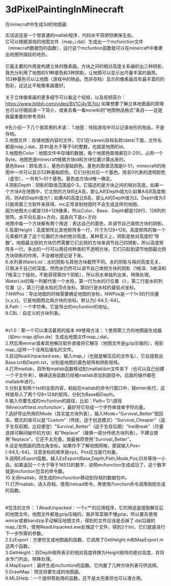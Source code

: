 # 3dPixelPaintingInMinecraft
在minecraft中生成3d的地图画

实话说这是一个很普通的matlab程序，代码水平简陋但确保无虫。<br>
它可以根据游戏的地图文件（map_i.dat）生成出一个mcfunction文件（minecraft数据包的函数），运行这个mcfuntion函数就可以在minecraft中重建出地图所描绘的地形。<br>
<br>
它最主要的作用是构建立体的像素画。方块之间的相对高度关系编织出三种阴影，我充分利用了地图的51种基色和3种阴影，让地图可以显示出尽量丰富的画质。<br>
153种基色可以让地图（游戏中的物品，而非存档）显示的像素画具有最丰富的的色彩，这远比平板像素画要好。<br>
<br>
关于立体像素画的更多细节可以看这个视频，以及视频简介：<br>
https://www.bilibili.com/video/BV1Ci4y1E7oU
如果想要了解立体地图画的原理也可以仔细阅读一下简介，或者去看一看mcwiki的“地图物品格式”条目——这是我最重要的参考资料<br>


#先介绍一下几个我常用的术语：
1.地图：特指游戏中可以记录地形的物品，不是存档。<br>
2.地图文件：存储地图内容的文件，它们在\saves\存档名称\data\下面，文件名都是map_i.dat。其中i是大于等于0的整数，也就是地图的id。<br>
3.地图色Color：地图文件中存储的数据，每个地图色取值都在0-255，占用一个Byte。地图色是minecraft根据方块id和方块位置计算出来的。<br>
基色Base：顾名思义，基色的基础颜色。基色的取值范围是0-51，minecraft的地图中一共可以显示52种基础颜色，它们分别对应一个基色。除去0代表的透明颜色（虚空），一共有1~51个基色。基色由方块id唯一确定。<br>
4.阴影Depth：阴影的取值范围是0-3，它描述的是方块之间的相对高度。如果一个方块A在地图中，它北侧的方块B比A高，那么A的Depth值为0;如果A与B高度相同，则A的Depth值为1；如果A的高度比B高，那么A的Depth值为2。Depth值为3只能用第三方软件来获得，mc正常录制地图时不会生成这样的地图。<br>
因为地图大小都是128×128像素，所以Color、Base、Depth都是128行、128列的矩阵。水平向左是x+方向，竖直向下是z+方向<br>
地图中每一个方块都有两个用途：表达自己的基色，并调节自己南侧方块的阴影。<br>
5.高度Height：高度矩阵比其他矩阵多一行，尺寸为129×128。高度矩阵的每一个元素都代表了这个位置的方块的绝对高度。某种意义上，阴影是绝对高度的“导数”。地图最北侧的方块仍然需要它们北侧的方块来调节自己的阴影，所以高度矩阵多一行。多出的一行可以用任何种类的不透明方块，它们只起到调节地图最北侧方块阴影的作用，不会被地图记录下来。<br>
6.水列表WaterList：水的阴影与其他方块截然不同。水的阴影与相对高度无关，只取决于自己的深度。然而水仍然可以调节自己南侧方块的阴影（1格深、5格深和7格深三个级别，不能获得第四个阴影），所以将水单独列出来，特殊处理。WaterList的每一列都代表一个水柱，第一行为水的行位置（i），第二行是水的列位置（j），第三行是水柱的顶点坐标，第四行是水柱的最低点坐标。<br>
7.NWPos：导出地图的时候需要确定地图的坐标，NWPos是一个1×3的行向量[x,y,z]，它是地图西北角方块的坐标。默认为[-64,5,-64]。<br>
8.Path：一个字符串，它是导出的mcfuntion的地址。<br>
9.CBL：自定义的方块列表。<br>
<br>
<br>
#v1.0：第一个可以凑活着用的版本
##使用方法：
1.使用第三方的地图画生成器（如mc-map.djfun.de）生成出地图文件map_i.dat。<br>
2.然后用winrar或者其他解压软件直接将它解压（地图文件是gzip压缩的），得到map_i这样一个没用后缀名的文件。<br>
3.启动ReadUnpacked.exe，输入map_i（也就是解压后的文件名），它会提取出Base.txt和Depth.txt，分别是地图的基色矩阵和阴影矩阵。<br>
4.打开matlab，将所有matlab函数移动到\matlab\bin文件夹下（也可以自己创建一个子文件夹），确保这些函数已经被matlab添加到路径中。后面的操作都在matlab中进行。<br>
5.分别复制两个txt的全部内容，粘贴在matlab的命令行窗口中，按enter执行。这样就导入了两个128×128的矩阵，分别为Base和Depth。<br>
6.输入你要生成的mcfuntion的路径，比如：Path='D:\游戏\Minecraft\test.mcfunction'。最好将它存成一个字符串或者字符向量。<br>
7.选好导出所用的Mode（其实是方块列表），输入Mode="Survival_Better"按回车。模式的值可以是"Custom"（传统，适于创造模式）"Survival_Cheaper"（适于生存前期，比较便宜）"Survival_Better"（适于生存后期）"InstBreak"（尽量选择可瞬间破坏的方块）和"Replace"（替换一部分传统方块列表）。不建议使用"Replace"，它还不太完善。我最推荐使用"Survival_Better"。<br>
8.设定地图画的西北角坐标。如果你不了解地图网格，那就输入Pos=[-64,5,-64]。注意坐标的顺序是xyz，Pos应当是行向量。<br>
9.调用EzExport函数。输入EzExport(Base,Depth,Path,Mode,Pos,0)并等待一小会。如果返回一个大于等于16512的数字，说明mcfunction生成成功了。这个数字就是mcfuntion包含的命令数。<br>
10.关闭matlab，将生成的mcfunction移动到存档的数据包中。<br>
11.打开matlab，进入存档，使用/reload命令，再使用/function命令调用刚刚生成的函数。<br>
<br>
<br>
#包含的文件：
1.ReadUnpacked：一个c艹的应用程序，它的用途是提取解压后的地图文件。地图文件都是gzip压缩的，我非常菜搞不懂gzip，所以要先使用winrar或者bandzip手动解压地图文件，得到的文件应该是去掉了.dat后缀的map_i文件。使用ReadUnpacked.exe处理这个文件，得到2个txt，它们就是进行下一步所需的参数。<br>
2.EzExport：方便你生成地图画的函数。它调用了GetHeight.m和MapExport.m这两个函数。<br>
3.GetHeight：将Depth矩阵表示的相对高度转换为Height矩阵的绝对高度，并将水专门列出，特殊处理。<br>
4.MapExport：最终生成mcfuntion的函数。它内置了几种方块列表可供选择。<br>
5.DrawMap：预览将要生成的地图画。<br>
6.MLGHelp：一个提供帮助用的函数。还不是太完善但也可以凑合用。<br>


